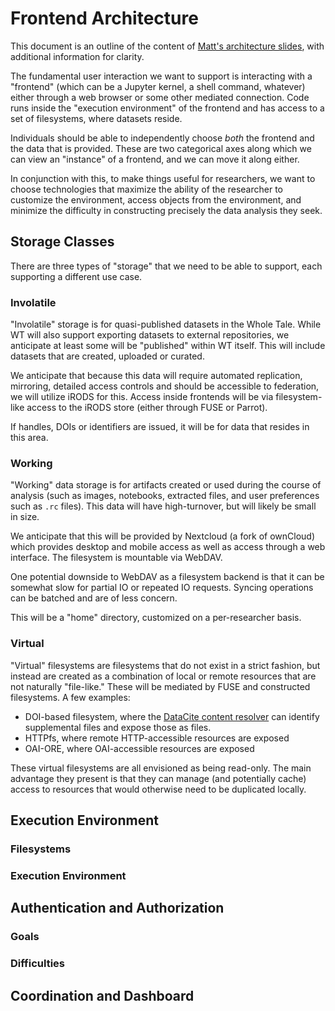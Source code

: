 # Frontend Architecture

This document is an outline of the content of [Matt's architecture
slides](https://docs.google.com/presentation/d/1a7a-jEPTTIx2Hka8fTn6DWcF_VRYrwgMYRp8pN5CllY/edit),
with additional information for clarity.

The fundamental user interaction we want to support is interacting with a
"frontend" (which can be a Jupyter kernel, a shell command, whatever) either
through a web browser or some other mediated connection.  Code runs inside the
"execution environment" of the frontend and has access to a set of filesystems,
where datasets reside.

Individuals should be able to independently choose *both* the frontend and the
data that is provided.  These are two categorical axes along which we can view
an "instance" of a frontend, and we can move it along either.

In conjunction with this, to make things useful for researchers, we want to
choose technologies that maximize the ability of the researcher to customize
the environment, access objects from the environment, and minimize the
difficulty in constructing precisely the data analysis they seek.

## Storage Classes

There are three types of "storage" that we need to be able to support, each
supporting a different use case.

### Involatile

"Involatile" storage is for quasi-published datasets in the Whole Tale.  While
WT will also support exporting datasets to external repositories, we anticipate
at least some will be "published" within WT itself.  This will include datasets
that are created, uploaded or curated.

We anticipate that because this data will require automated replication,
mirroring, detailed access controls and should be accessible to federation, we
will utilize iRODS for this.  Access inside frontends will be via
filesystem-like access to the iRODS store (either through FUSE or Parrot).

If handles, DOIs or identifiers are issued, it will be for data that resides in
this area.

### Working

"Working" data storage is for artifacts created or used during the course of
analysis (such as images, notebooks, extracted files, and user preferences such
as `.rc` files).  This data will have high-turnover, but will likely be
small in size.

We anticipate that this will be provided by Nextcloud (a fork of ownCloud)
which provides desktop and mobile access as well as access through a web
interface.  The filesystem is mountable via WebDAV.

One potential downside to WebDAV as a filesystem backend is that it can be
somewhat slow for partial IO or repeated IO requests.  Syncing operations can
be batched and are of less concern.

This will be a "home" directory, customized on a per-researcher basis.

### Virtual

"Virtual" filesystems are filesystems that do not exist in a strict fashion,
but instead are created as a combination of local or remote resources that are
not naturally "file-like."  These will be mediated by FUSE and constructed
filesystems.  A few examples:

 * DOI-based filesystem, where the [DataCite content
   resolver](https://www.datacite.org/content.html) can identify supplemental
   files and expose those as files.
 * HTTPfs, where remote HTTP-accessible resources are exposed
 * OAI-ORE, where OAI-accessible resources are exposed

These virtual filesystems are all envisioned as being read-only.  The main
advantage they present is that they can manage (and potentially cache) access
to resources that would otherwise need to be duplicated locally.

## Execution Environment

### Filesystems

### Execution Environment

## Authentication and Authorization

### Goals

### Difficulties

## Coordination and Dashboard
